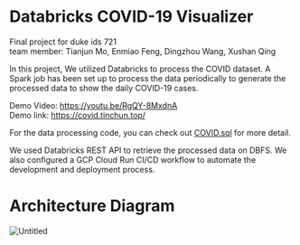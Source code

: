 # Databricks COVID-19 Visualizer

Final project for duke ids 721  
team member: Tianjun Mo, Enmiao Feng, Dingzhou Wang, Xushan Qing  

In this project, We utilized Databricks to process the COVID dataset. A Spark job has been set up to process the data periodically to generate the processed data to show the daily COVID-19 cases.

Demo Video: https://youtu.be/RgQY-8MxdnA    
Demo link: https://covid.tinchun.top/    

For the data processing code, you can check out [COVID.sql](./COVID.sql) for more detail.

We used Databricks REST API to retrieve the processed data on DBFS. We also configured a GCP Cloud Run CI/CD workflow to automate the development and deployment process.

# Architecture Diagram
![Untitled](./doc/diagram.png)
